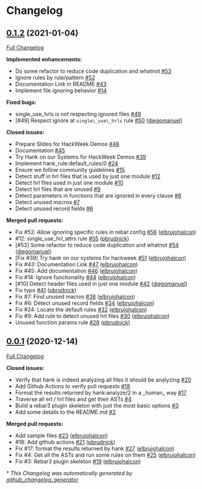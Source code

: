 # Changelog

## [0.1.2](https://github.com/AdRoll/rebar3_hank/tree/0.1.2) (2021-01-04)

[Full Changelog](https://github.com/AdRoll/rebar3_hank/compare/0.0.1...0.1.2)

**Implemented enhancements:**

- Do some refactor to reduce code duplication and whatnot [\#53](https://github.com/AdRoll/rebar3_hank/issues/53)
- Ignore rules by rule/pattern [\#52](https://github.com/AdRoll/rebar3_hank/issues/52)
- Documentation Link in README [\#43](https://github.com/AdRoll/rebar3_hank/issues/43)
- Implement file ignoring behavior [\#14](https://github.com/AdRoll/rebar3_hank/issues/14)

**Fixed bugs:**

- single\_use\_hrls is not respecting ignored files [\#49](https://github.com/AdRoll/rebar3_hank/issues/49)
- \[\#49\] Respect ignore at `single\_use\_hrls` rule [\#50](https://github.com/AdRoll/rebar3_hank/pull/50) ([diegomanuel](https://github.com/diegomanuel))

**Closed issues:**

- Prepare Slides for HackWeek Demos [\#48](https://github.com/AdRoll/rebar3_hank/issues/48)
- Documentation [\#45](https://github.com/AdRoll/rebar3_hank/issues/45)
- Try Hank on our Systems for HackWeek Demos [\#39](https://github.com/AdRoll/rebar3_hank/issues/39)
- Implement hank\_rule:default\_rules/0 [\#24](https://github.com/AdRoll/rebar3_hank/issues/24)
- Ensure we follow community guidelines [\#15](https://github.com/AdRoll/rebar3_hank/issues/15)
- Detect stuff in hrl files that is used by just one module [\#12](https://github.com/AdRoll/rebar3_hank/issues/12)
- Detect hrl files used in just one module [\#10](https://github.com/AdRoll/rebar3_hank/issues/10)
- Detect hrl files that are unused [\#9](https://github.com/AdRoll/rebar3_hank/issues/9)
- Detect parameters in functions that are ignored in every clause [\#8](https://github.com/AdRoll/rebar3_hank/issues/8)
- Detect unused macros [\#7](https://github.com/AdRoll/rebar3_hank/issues/7)
- Detect unused record fields [\#6](https://github.com/AdRoll/rebar3_hank/issues/6)

**Merged pull requests:**

- Fix \#52: Allow ignoring specific rules in rebar.config [\#56](https://github.com/AdRoll/rebar3_hank/pull/56) ([elbrujohalcon](https://github.com/elbrujohalcon))
- \#12: single\_use\_hrl\_attrs rule [\#55](https://github.com/AdRoll/rebar3_hank/pull/55) ([pbrudnick](https://github.com/pbrudnick))
- \[\#53\] Some refactor to reduce code duplication and whatnot [\#54](https://github.com/AdRoll/rebar3_hank/pull/54) ([diegomanuel](https://github.com/diegomanuel))
- \[Fix \#39\] Try hank on our systems for hackweek [\#51](https://github.com/AdRoll/rebar3_hank/pull/51) ([elbrujohalcon](https://github.com/elbrujohalcon))
- Fix \#43: Documentation Link [\#47](https://github.com/AdRoll/rebar3_hank/pull/47) ([elbrujohalcon](https://github.com/elbrujohalcon))
- Fix \#45: Add documentation [\#46](https://github.com/AdRoll/rebar3_hank/pull/46) ([elbrujohalcon](https://github.com/elbrujohalcon))
- Fix \#14: Ignore functionality [\#44](https://github.com/AdRoll/rebar3_hank/pull/44) ([elbrujohalcon](https://github.com/elbrujohalcon))
- \[\#10\] Detect header files used in just one module [\#42](https://github.com/AdRoll/rebar3_hank/pull/42) ([diegomanuel](https://github.com/diegomanuel))
- Fix typo [\#41](https://github.com/AdRoll/rebar3_hank/pull/41) ([pbrudnick](https://github.com/pbrudnick))
- Fix \#7: Find unused macros [\#38](https://github.com/AdRoll/rebar3_hank/pull/38) ([elbrujohalcon](https://github.com/elbrujohalcon))
- Fix \#6: Detect unused record fields [\#34](https://github.com/AdRoll/rebar3_hank/pull/34) ([elbrujohalcon](https://github.com/elbrujohalcon))
- Fix \#24: Locate the default rules [\#32](https://github.com/AdRoll/rebar3_hank/pull/32) ([elbrujohalcon](https://github.com/elbrujohalcon))
- Fix \#9: Add rule to detect unused hrl files [\#30](https://github.com/AdRoll/rebar3_hank/pull/30) ([elbrujohalcon](https://github.com/elbrujohalcon))
- Unused function params rule [\#28](https://github.com/AdRoll/rebar3_hank/pull/28) ([pbrudnick](https://github.com/pbrudnick))

## [0.0.1](https://github.com/AdRoll/rebar3_hank/tree/0.0.1) (2020-12-14)

[Full Changelog](https://github.com/AdRoll/rebar3_hank/compare/57e4ca419dce2d6db87c93649bce065f2e8fdb15...0.0.1)

**Closed issues:**

- Verify that hank is indeed analyzing all files it should be analyzing [\#20](https://github.com/AdRoll/rebar3_hank/issues/20)
- Add Github Actions to verify pull requests [\#18](https://github.com/AdRoll/rebar3_hank/issues/18)
- Format the results returned by hank:analyze/2 in a \_human\_ way [\#17](https://github.com/AdRoll/rebar3_hank/issues/17)
- Traverse all erl / hrl files and get their ASTs [\#4](https://github.com/AdRoll/rebar3_hank/issues/4)
- Build a rebar3 plugin skeleton with just the most basic options [\#3](https://github.com/AdRoll/rebar3_hank/issues/3)
- Add some details to the README.md [\#2](https://github.com/AdRoll/rebar3_hank/issues/2)

**Merged pull requests:**

- Add sample files [\#23](https://github.com/AdRoll/rebar3_hank/pull/23) ([elbrujohalcon](https://github.com/elbrujohalcon))
- \#18: Add github actions [\#21](https://github.com/AdRoll/rebar3_hank/pull/21) ([pbrudnick](https://github.com/pbrudnick))
- Fix \#17: format the results returned by hank [\#27](https://github.com/AdRoll/rebar3_hank/pull/27) ([elbrujohalcon](https://github.com/elbrujohalcon))
- Fix \#4: Get all the ASTs and run some rules on them [\#25](https://github.com/AdRoll/rebar3_hank/pull/25) ([elbrujohalcon](https://github.com/elbrujohalcon))
- Fix \#3: Rebar3 plugin skeleton [\#19](https://github.com/AdRoll/rebar3_hank/pull/19) ([elbrujohalcon](https://github.com/elbrujohalcon))



\* *This Changelog was automatically generated by [github_changelog_generator](https://github.com/github-changelog-generator/github-changelog-generator)*

